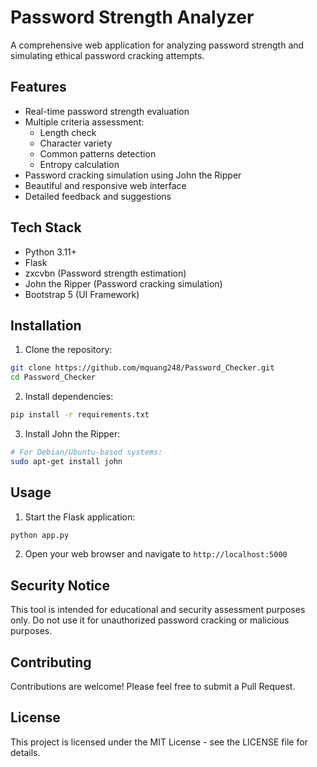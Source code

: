 # Password Strength Analyzer

A comprehensive web application for analyzing password strength and simulating ethical password cracking attempts.

## Features

- Real-time password strength evaluation
- Multiple criteria assessment:
  - Length check
  - Character variety
  - Common patterns detection
  - Entropy calculation
- Password cracking simulation using John the Ripper
- Beautiful and responsive web interface
- Detailed feedback and suggestions

## Tech Stack

- Python 3.11+
- Flask
- zxcvbn (Password strength estimation)
- John the Ripper (Password cracking simulation)
- Bootstrap 5 (UI Framework)

## Installation

1. Clone the repository:
```bash
git clone https://github.com/mquang248/Password_Checker.git
cd Password_Checker
```


2. Install dependencies:
```bash
pip install -r requirements.txt
```

3. Install John the Ripper:
```bash
# For Debian/Ubuntu-based systems:
sudo apt-get install john
```

## Usage

1. Start the Flask application:
```bash
python app.py
```

2. Open your web browser and navigate to `http://localhost:5000`

## Security Notice

This tool is intended for educational and security assessment purposes only. Do not use it for unauthorized password cracking or malicious purposes.

## Contributing

Contributions are welcome! Please feel free to submit a Pull Request.

## License

This project is licensed under the MIT License - see the LICENSE file for details. 

